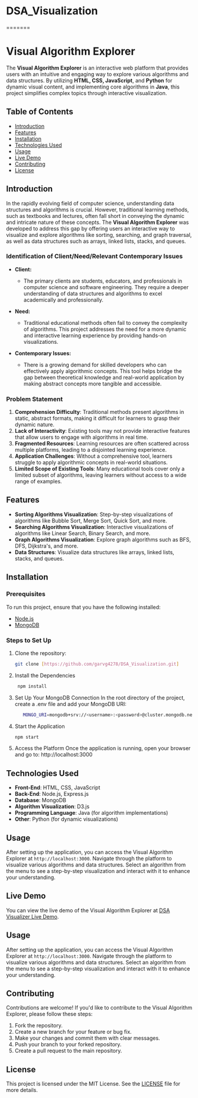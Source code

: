 
# DSA_Visualization
=======
# Visual Algorithm Explorer

The **Visual Algorithm Explorer** is an interactive web platform that provides users with an intuitive and engaging way to explore various algorithms and data structures. By utilizing **HTML, CSS, JavaScript**, and **Python** for dynamic visual content, and implementing core algorithms in **Java**, this project simplifies complex topics through interactive visualization.

## Table of Contents
- [Introduction](#introduction)
- [Features](#features)
- [Installation](#installation)
- [Technologies Used](#technologies-used)
- [Usage](#usage)
- [Live Demo](#live-demo)
- [Contributing](#contributing)
- [License](#license)

## Introduction

In the rapidly evolving field of computer science, understanding data structures and algorithms is crucial. However, traditional learning methods, such as textbooks and lectures, often fall short in conveying the dynamic and intricate nature of these concepts. The **Visual Algorithm Explorer** was developed to address this gap by offering users an interactive way to visualize and explore algorithms like sorting, searching, and graph traversal, as well as data structures such as arrays, linked lists, stacks, and queues.

### Identification of Client/Need/Relevant Contemporary Issues

- **Client:** 
  - The primary clients are students, educators, and professionals in computer science and software engineering. They require a deeper understanding of data structures and algorithms to excel academically and professionally.
  
- **Need:** 
  - Traditional educational methods often fail to convey the complexity of algorithms. This project addresses the need for a more dynamic and interactive learning experience by providing hands-on visualizations.

- **Contemporary Issues:** 
  - There is a growing demand for skilled developers who can effectively apply algorithmic concepts. This tool helps bridge the gap between theoretical knowledge and real-world application by making abstract concepts more tangible and accessible.

### Problem Statement

1. **Comprehension Difficulty**: Traditional methods present algorithms in static, abstract formats, making it difficult for learners to grasp their dynamic nature.
2. **Lack of Interactivity**: Existing tools may not provide interactive features that allow users to engage with algorithms in real time.
3. **Fragmented Resources**: Learning resources are often scattered across multiple platforms, leading to a disjointed learning experience.
4. **Application Challenges**: Without a comprehensive tool, learners struggle to apply algorithmic concepts in real-world situations.
5. **Limited Scope of Existing Tools**: Many educational tools cover only a limited subset of algorithms, leaving learners without access to a wide range of examples.

## Features

- **Sorting Algorithms Visualization**: Step-by-step visualizations of algorithms like Bubble Sort, Merge Sort, Quick Sort, and more.
- **Searching Algorithms Visualization**: Interactive visualizations of algorithms like Linear Search, Binary Search, and more.
- **Graph Algorithms Visualization**: Explore graph algorithms such as BFS, DFS, Dijkstra's, and more.
- **Data Structures**: Visualize data structures like arrays, linked lists, stacks, and queues.

## Installation

### Prerequisites
To run this project, ensure that you have the following installed:
- [Node.js](https://nodejs.org/en/)
- [MongoDB](https://www.mongodb.com/)

### Steps to Set Up
1. Clone the repository:
   ```bash
   git clone [https://github.com/garvg4278/DSA_Visualization.git]

2. Install the Dependencies
   ```bash
    npm install

3. Set Up Your MongoDB Connection
   In the root directory of the project, create a .env file and add your MongoDB URI:
   ```bash
      MONGO_URI=mongodb+srv://<username>:<password>@cluster.mongodb.net/userDB
   
4. Start the Application
   ```bash
   npm start

5. Access the Platform
Once the application is running, open your browser and go to: http://localhost:3000

## Technologies Used

- **Front-End**: HTML, CSS, JavaScript
- **Back-End**: Node.js, Express.js
- **Database**: MongoDB
- **Algorithm Visualization**: D3.js
- **Programming Language**: Java (for algorithm implementations)
- **Other**: Python (for dynamic visualizations)

## Usage

After setting up the application, you can access the Visual Algorithm Explorer at `http://localhost:3000`. Navigate through the platform to visualize various algorithms and data structures. Select an algorithm from the menu to see a step-by-step visualization and interact with it to enhance your understanding.

## Live Demo

You can view the live demo of the Visual Algorithm Explorer at [DSA Visualizer Live Demo](https://dsa-visualizer-m562.onrender.com).

## Usage

After setting up the application, you can access the Visual Algorithm Explorer at `http://localhost:3000`. Navigate through the platform to visualize various algorithms and data structures. Select an algorithm from the menu to see a step-by-step visualization and interact with it to enhance your understanding.

## Contributing

Contributions are welcome! If you'd like to contribute to the Visual Algorithm Explorer, please follow these steps:

1. Fork the repository.
2. Create a new branch for your feature or bug fix.
3. Make your changes and commit them with clear messages.
4. Push your branch to your forked repository.
5. Create a pull request to the main repository.

## License

This project is licensed under the MIT License. See the [LICENSE](LICENSE) file for more details.
